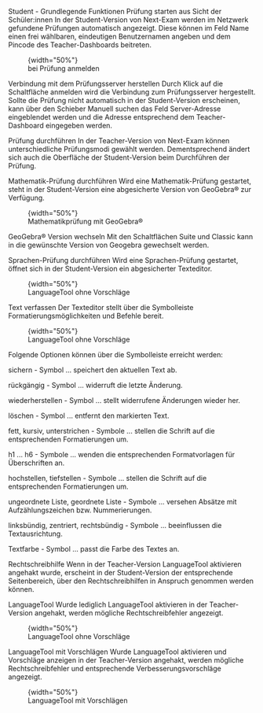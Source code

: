 Student - Grundlegende Funktionen
Prüfung starten aus Sicht der Schüler:innen
In der Student-Version von Next-Exam werden im Netzwerk gefundene Prüfungen automatisch angezeigt. Diese können im Feld Name einen frei wählbaren, eindeutigen Benutzernamen angeben und dem Pincode des Teacher-Dashboards beitreten.

<figure markdown="span">
{width="50%"}
<figcaption>bei Prüfung anmelden</figcaption>
</figure>

Verbindung mit dem Prüfungsserver herstellen
Durch Klick auf die Schaltfläche anmelden wird die Verbindung zum Prüfungsserver hergestellt.
Sollte die Prüfung nicht automatisch in der Student-Version erscheinen, kann über den Schieber Manuell suchen das Feld Server-Adresse eingeblendet werden und die Adresse entsprechend dem Teacher-Dashboard eingegeben werden.

Prüfung durchführen
In der Teacher-Version von Next-Exam können unterschiedliche Prüfungsmodi gewählt werden. Dementsprechend ändert sich auch die Oberfläche der Student-Version beim Durchführen der Prüfung.

Mathematik-Prüfung durchführen
Wird eine Mathematik-Prüfung gestartet, steht in der Student-Version eine abgesicherte Version von GeoGebra® zur Verfügung.

<figure markdown="span">
{width="50%"}
<figcaption>Mathematikprüfung mit GeoGebra®</figcaption>
</figure>

GeoGebra® Version wechseln
Mit den Schaltflächen Suite und Classic kann in die gewünschte Version von Geogebra gewechselt werden.

Sprachen-Prüfung durchführen
Wird eine Sprachen-Prüfung gestartet, öffnet sich in der Student-Version ein abgesicherter Texteditor.

<figure markdown="span">
{width="50%"}
<figcaption>LanguageTool ohne Vorschläge</figcaption>
</figure>

Text verfassen
Der Texteditor stellt über die Symbolleiste Formatierungsmöglichkeiten und Befehle bereit.

<figure markdown="span">
{width="50%"}
<figcaption>LanguageTool ohne Vorschläge</figcaption>
</figure>

Folgende Optionen können über die Symbolleiste erreicht werden:

sichern - Symbol ... speichert den aktuellen Text ab.

rückgängig - Symbol ... widerruft die letzte Änderung.

wiederherstellen - Symbol ... stellt widerrufene Änderungen wieder her.

löschen - Symbol ... entfernt den markierten Text.

fett, kursiv, unterstrichen - Symbole ... stellen die Schrift auf die entsprechenden Formatierungen um.

h1 ... h6 - Symbole ... wenden die entsprechenden Formatvorlagen für Überschriften an.

hochstellen, tiefstellen - Symbole ... stellen die Schrift auf die entsprechenden Formatierungen um.

ungeordnete Liste, geordnete Liste - Symbole ... versehen Absätze mit Aufzählungszeichen bzw. Nummerierungen.



linksbündig, zentriert, rechtsbündig - Symbole ... beeinflussen die Textausrichtung.

Textfarbe - Symbol ... passt die Farbe des Textes an.

Rechtschreibhilfe
Wenn in der Teacher-Version LanguageTool aktivieren angehakt wurde, erscheint in der Student-Version der entsprechende Seitenbereich, über den Rechtschreibhilfen in Anspruch genommen werden können.

LanguageTool
Wurde lediglich LanguageTool aktivieren in der Teacher-Version angehakt, werden mögliche Rechtschreibfehler angezeigt.

<figure markdown="span">
{width="50%"}
<figcaption>LanguageTool ohne Vorschläge</figcaption>
</figure>

LanguageTool mit Vorschlägen
Wurde LanguageTool aktivieren und Vorschläge anzeigen in der Teacher-Version angehakt, werden mögliche Rechtschreibfehler und entsprechende Verbesserungsvorschläge angezeigt.

<figure markdown="span">
{width="50%"}
<figcaption>LanguageTool mit Vorschlägen</figcaption>
</figure>
